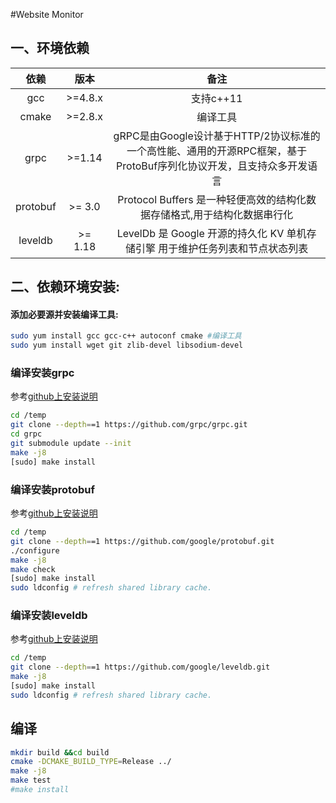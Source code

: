 #Website Monitor 


## 一、环境依赖

|依赖|版本|备注|
|:-:|:-:|:-:|
|gcc|>=4.8.x|支持c++11|
|cmake|>=2.8.x|编译工具|
|grpc|>=1.14|gRPC是由Google设计基于HTTP/2协议标准的一个高性能、通用的开源RPC框架，基于ProtoBuf序列化协议开发，且支持众多开发语言|
|protobuf|>= 3.0|Protocol Buffers 是一种轻便高效的结构化数据存储格式,用于结构化数据串行化|
| leveldb |>= 1.18|LevelDb 是 Google 开源的持久化 KV 单机存储引擎 用于维护任务列表和节点状态列表|

## 二、依赖环境安装:

####  添加必要源并安装编译工具:

```bash
sudo yum install gcc gcc-c++ autoconf cmake #编译工具
sudo yum install wget git zlib-devel libsodium-devel 
```

### 编译安装grpc 
参考[github上安装说明](https://github.com/grpc/grpc/blob/master/INSTALL.md)

```bash
cd /temp 
git clone --depth==1 https://github.com/grpc/grpc.git
cd grpc
git submodule update --init
make -j8
[sudo] make install
```

### 编译安装protobuf
参考[github上安装说明](https://github.com/google/protobuf/blob/master/src/README.md)

```bash
cd /temp 
git clone --depth==1 https://github.com/google/protobuf.git
./configure
make -j8
make check
[sudo] make install
sudo ldconfig # refresh shared library cache.
```
### 编译安装leveldb

参考[github上安装说明](https://github.com/google/leveldb)

```bash
cd /temp 
git clone --depth==1 https://github.com/google/leveldb.git
make -j8
[sudo] make install
sudo ldconfig # refresh shared library cache.
```
## 编译

```bash
mkdir build &&cd build
cmake -DCMAKE_BUILD_TYPE=Release ../
make -j8
make test
#make install

```
